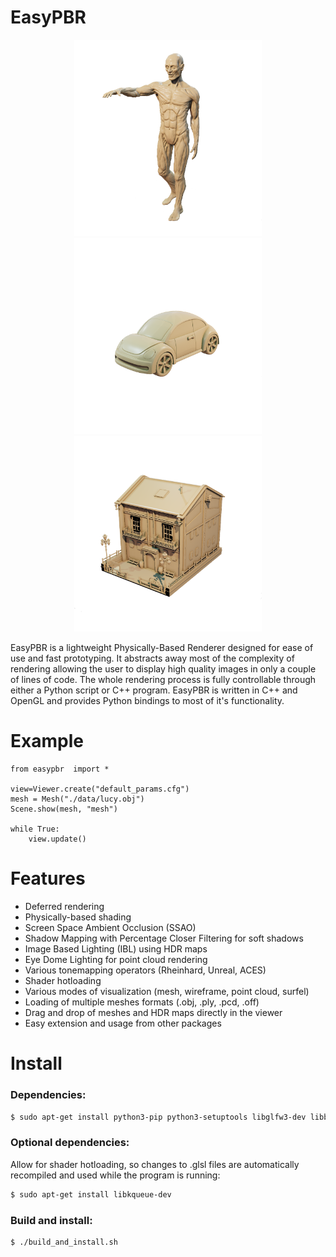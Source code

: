 # EasyPBR

<p align="middle">
  <img src="imgs/anatomy_crop_2.png" width="300" />
  <img src="imgs/buburuza_crop_2.png" width="300" /> 
  <img src="imgs/house_crop_2.png" width="300" />
</p>

EasyPBR is a lightweight Physically-Based Renderer designed for ease of use and fast prototyping. It abstracts away most of the complexity of rendering allowing the user to display high quality images in only a couple of lines of code. The whole rendering process is fully controllable through either a Python script or C++ program. EasyPBR is written in C++ and OpenGL and provides Python bindings to most of it's functionality.

<!-- ![Image description](imgs/stadium.png) | ![Image description](imgs/mnt_valley_dirt.png) -->



# Example
    from easypbr  import *
    
    view=Viewer.create("default_params.cfg")
    mesh = Mesh("./data/lucy.obj")
    Scene.show(mesh, "mesh")
    
    while True:
        view.update()

# Features
- Deferred rendering 
- Physically-based shading
- Screen Space Ambient Occlusion (SSAO)
- Shadow Mapping with Percentage Closer Filtering for soft shadows
- Image Based Lighting (IBL) using HDR maps
- Eye Dome Lighting for point cloud rendering
- Various tonemapping operators (Rheinhard, Unreal, ACES)
- Shader hotloading 
- Various modes of visualization (mesh, wireframe, point cloud, surfel)
- Loading of multiple meshes formats (.obj, .ply, .pcd, .off)
- Drag and drop of meshes and HDR maps directly in the viewer
- Easy extension and usage from other packages

# Install 
### Dependencies:
```sh
$ sudo apt-get install python3-pip python3-setuptools libglfw3-dev libboost-all-dev libeigen3-dev libpcl-dev python3-opencv
```
### Optional dependencies: 
Allow for shader hotloading, so changes to .glsl files are automatically recompiled and used while the program is running:
```sh   
$ sudo apt-get install libkqueue-dev
```

### Build and install: 
```sh
$ ./build_and_install.sh
```

